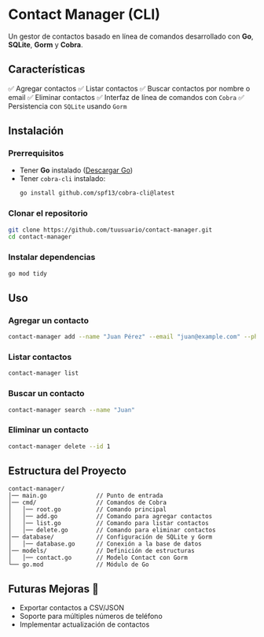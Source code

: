 # Contact Manager (CLI)

Un gestor de contactos basado en línea de comandos desarrollado con **Go**, **SQLite**, **Gorm** y **Cobra**.

## Características
✅ Agregar contactos
✅ Listar contactos
✅ Buscar contactos por nombre o email
✅ Eliminar contactos
✅ Interfaz de línea de comandos con `Cobra`
✅ Persistencia con `SQLite` usando `Gorm`

## Instalación

### Prerrequisitos
- Tener **Go** instalado ([Descargar Go](https://go.dev/dl/))
- Tener `cobra-cli` instalado:
  ```sh
  go install github.com/spf13/cobra-cli@latest
  ```

### Clonar el repositorio
```sh
git clone https://github.com/tuusuario/contact-manager.git
cd contact-manager
```

### Instalar dependencias
```sh
go mod tidy
```

## Uso

### Agregar un contacto
```sh
contact-manager add --name "Juan Pérez" --email "juan@example.com" --phone "1234567890"
```

### Listar contactos
```sh
contact-manager list
```

### Buscar un contacto
```sh
contact-manager search --name "Juan"
```

### Eliminar un contacto
```sh
contact-manager delete --id 1
```

## Estructura del Proyecto
```
contact-manager/
│── main.go              // Punto de entrada
│── cmd/                 // Comandos de Cobra
│   │── root.go          // Comando principal
│   │── add.go           // Comando para agregar contactos
│   │── list.go          // Comando para listar contactos
│   │── delete.go        // Comando para eliminar contactos
│── database/            // Configuración de SQLite y Gorm
│   │── database.go      // Conexión a la base de datos
│── models/              // Definición de estructuras
│   │── contact.go       // Modelo Contact con Gorm
└── go.mod               // Módulo de Go
```

## Futuras Mejoras 🚀
- Exportar contactos a CSV/JSON
- Soporte para múltiples números de teléfono
- Implementar actualización de contactos

